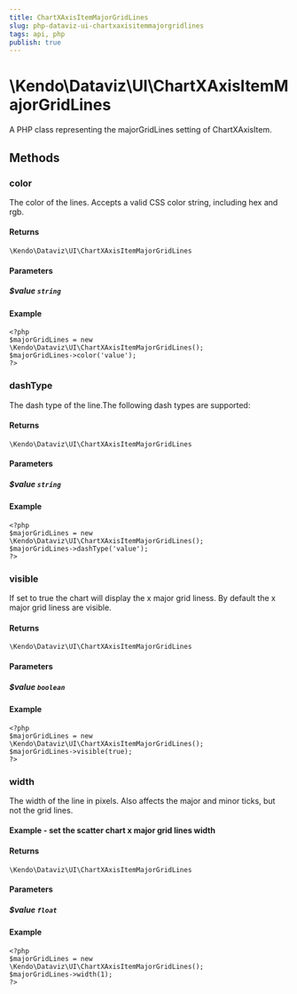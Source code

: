 ```yaml
---
title: ChartXAxisItemMajorGridLines
slug: php-dataviz-ui-chartxaxisitemmajorgridlines
tags: api, php
publish: true
---
```


# \Kendo\Dataviz\UI\ChartXAxisItemMajorGridLines

A PHP class representing the majorGridLines setting of ChartXAxisItem.


## Methods

### color
The color of the lines. Accepts a valid CSS color string, including hex and rgb.

#### Returns
`\Kendo\Dataviz\UI\ChartXAxisItemMajorGridLines`

#### Parameters

##### $value `string`



#### Example 
    <?php
    $majorGridLines = new \Kendo\Dataviz\UI\ChartXAxisItemMajorGridLines();
    $majorGridLines->color('value');
    ?>

### dashType
The dash type of the line.The following dash types are supported:

#### Returns
`\Kendo\Dataviz\UI\ChartXAxisItemMajorGridLines`

#### Parameters

##### $value `string`



#### Example 
    <?php
    $majorGridLines = new \Kendo\Dataviz\UI\ChartXAxisItemMajorGridLines();
    $majorGridLines->dashType('value');
    ?>

### visible
If set to true the chart will display the x major grid liness. By default the x major grid liness are visible.

#### Returns
`\Kendo\Dataviz\UI\ChartXAxisItemMajorGridLines`

#### Parameters

##### $value `boolean`



#### Example 
    <?php
    $majorGridLines = new \Kendo\Dataviz\UI\ChartXAxisItemMajorGridLines();
    $majorGridLines->visible(true);
    ?>

### width
The width of the line in pixels. Also affects the major and minor ticks, but not the grid lines.
#### Example - set the scatter chart x major grid lines width

#### Returns
`\Kendo\Dataviz\UI\ChartXAxisItemMajorGridLines`

#### Parameters

##### $value `float`



#### Example 
    <?php
    $majorGridLines = new \Kendo\Dataviz\UI\ChartXAxisItemMajorGridLines();
    $majorGridLines->width(1);
    ?>

